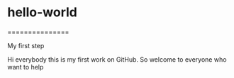 # hello-world
===============

My first step 

Hi everybody this is my first work on GitHub.
So welcome to everyone who want to help
